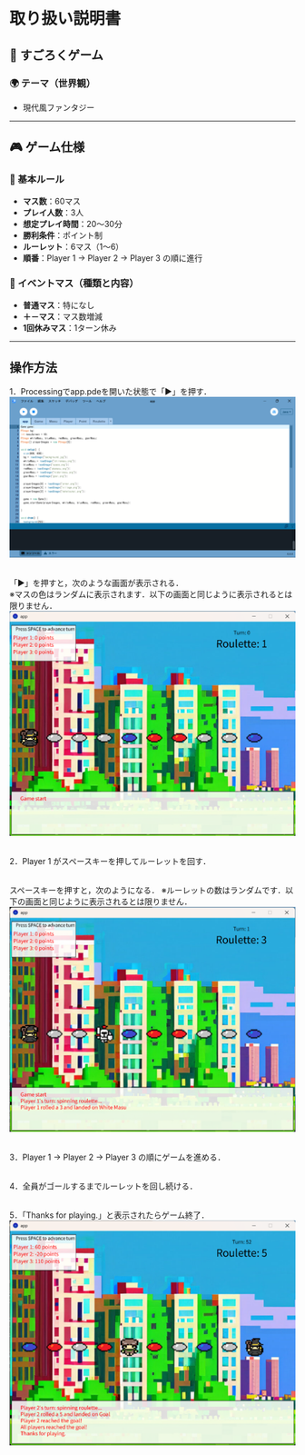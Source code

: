 # 取り扱い説明書

## 📌 すごろくゲーム

### 🌍 テーマ（世界観）
- 現代風ファンタジー

---

## 🎮 ゲーム仕様

### 🔢 基本ルール
- **マス数**：60マス
- **プレイ人数**：3人
- **想定プレイ時間**：20～30分
- **勝利条件**：ポイント制
- **ルーレット**：6マス（1～6）
- **順番**：Player 1 → Player 2 → Player 3 の順に進行

### 🎲 イベントマス（種類と内容）
- **普通マス**：特になし
- **＋－マス**：マス数増減
- **1回休みマス**：1ターン休み

---

## 操作方法
1．Processingでapp.pdeを開いた状態で「▶」を押す．<br>
![alt text](images/image-1.png)<br><br>

「▶」を押すと，次のような画面が表示される．<br>
※マスの色はランダムに表示されます．以下の画面と同じように表示されるとは限りません．<br>
![alt text](images/image-2.png)<br><br>

2．Player 1 がスペースキーを押してルーレットを回す．<br><br>

スペースキーを押すと，次のようになる．
※ルーレットの数はランダムです．以下の画面と同じように表示されるとは限りません．<br>
![alt text](images/image-3.png)<br><br>

3．Player 1 → Player 2 → Player 3 の順にゲームを進める．<br><br>

4．全員がゴールするまでルーレットを回し続ける．<br><br>

5．「Thanks for playing.」と表示されたらゲーム終了．<br>
![alt text](images/image-4.png)
